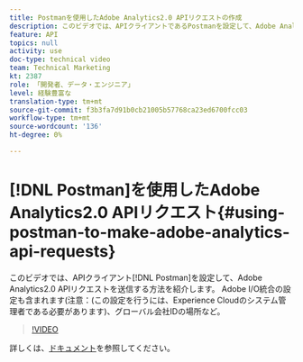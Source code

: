 ```yaml
---
title: Postmanを使用したAdobe Analytics2.0 APIリクエストの作成
description: このビデオでは、APIクライアントであるPostmanを設定して、Adobe Analytics2.0 APIリクエストを送信する方法について説明します。 これには、Adobe I/O統合の設定(注：設定するには、Experience Cloudのシステム管理者である必要があります)、グローバル会社IDの場所などが含まれます。
feature: API
topics: null
activity: use
doc-type: technical video
team: Technical Marketing
kt: 2387
role: 「開発者、データ・エンジニア」
level: 経験豊富な
translation-type: tm+mt
source-git-commit: f3b3fa7d91b0cb21005b57768ca23ed6700fcc03
workflow-type: tm+mt
source-wordcount: '136'
ht-degree: 0%

---
```



# [!DNL Postman]を使用したAdobe Analytics2.0 APIリクエスト{#using-postman-to-make-adobe-analytics-api-requests}

このビデオでは、APIクライアント[!DNL Postman]を設定して、Adobe Analytics2.0 APIリクエストを送信する方法を紹介します。 Adobe I/O統合の設定も含まれます(注意：(この設定を行うには、Experience Cloudのシステム管理者である必要があります)、グローバル会社IDの場所など。

>[!VIDEO](https://video.tv.adobe.com/v/25889/?quality=12)

詳しくは、[ドキュメント](https://www.adobe.io/apis/experiencecloud/analytics/docs.html#!AdobeDocs/analytics-2.0-apis/master/oauth-postman.md)を参照してください。
